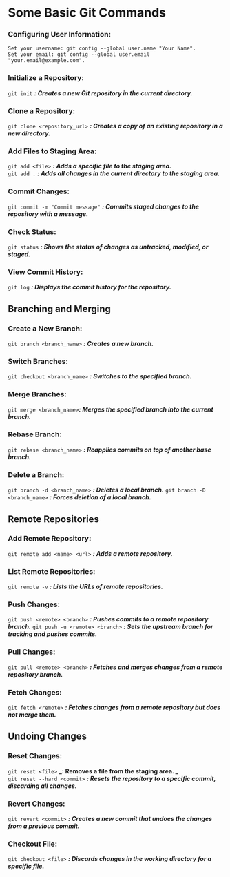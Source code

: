 # Some Basic Git Commands


### Configuring User Information:

```
Set your username: git config --global user.name "Your Name".
Set your email: git config --global user.email "your.email@example.com".
```

### Initialize a Repository:

```git init``` **_: Creates a new Git repository in the current directory._**

### Clone a Repository:

```git clone <repository_url>``` **_: Creates a copy of an existing repository in a new directory._**

### Add Files to Staging Area:

```git add <file>``` **_: Adds a specific file to the staging area._** <br>
```git add .```  **_: Adds all changes in the current directory to the staging area._**

### Commit Changes:

```git commit -m "Commit message"```  **_: Commits staged changes to the repository with a message._**

### Check Status:

```git status``` **_: Shows the status of changes as untracked, modified, or staged._**

### View Commit History:

```git log``` **_: Displays the commit history for the repository._**


## Branching and Merging

### Create a New Branch:
```git branch <branch_name>``` **_: Creates a new branch._**

### Switch Branches:
```git checkout <branch_name>``` **_: Switches to the specified branch._**

### Merge Branches:
```git merge <branch_name>```**_: Merges the specified branch into the current branch._**

### Rebase Branch:
```git rebase <branch_name>``` **_: Reapplies commits on top of another base branch._**

### Delete a Branch:

```git branch -d <branch_name>``` **_: Deletes a local branch._**
```git branch -D <branch_name>``` **_: Forces deletion of a local branch._**


## Remote Repositories

### Add Remote Repository:
```git remote add <name> <url>``` **_: Adds a remote repository._**

### List Remote Repositories:
```git remote -v``` **_: Lists the URLs of remote repositories._**

### Push Changes:
```git push <remote> <branch>``` **_: Pushes commits to a remote repository branch._**
```git push -u <remote> <branch>``` **_: Sets the upstream branch for tracking and pushes commits._**

### Pull Changes:
```git pull <remote> <branch>``` **_: Fetches and merges changes from a remote repository branch._**

### Fetch Changes:
```git fetch <remote>``` **_: Fetches changes from a remote repository but does not merge them._**


## Undoing Changes

### Reset Changes:
```git reset <file>``` **_: Removes a file from the staging area. _** <br>
```git reset --hard <commit>``` **_: Resets the repository to a specific commit, discarding all changes._**

### Revert Changes:
```git revert <commit>``` **_: Creates a new commit that undoes the changes from a previous commit._**

### Checkout File:
```git checkout <file>``` **_: Discards changes in the working directory for a specific file._**
